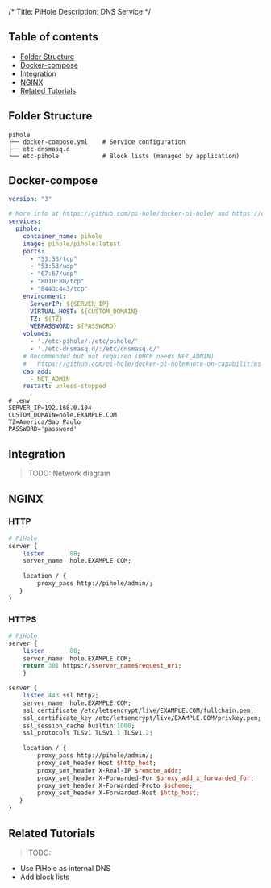 /*
Title: PiHole
Description: DNS Service
*/

## Table of contents
- [Folder Structure](#folder-structure)
- [Docker-compose](#docker-compose)
- [Integration](#integration)
- [NGINX](#nginx)
- [Related Tutorials](#related-tutorials)

## Folder Structure

```
pihole
├── docker-compose.yml    # Service configuration
├── etc-dnsmasq.d
└── etc-pihole            # Block lists (managed by application)
```

## Docker-compose

```yaml
version: "3"

# More info at https://github.com/pi-hole/docker-pi-hole/ and https://docs.pi-hole.net/
services:
  pihole:
    container_name: pihole
    image: pihole/pihole:latest
    ports:
      - "53:53/tcp"
      - "53:53/udp"
      - "67:67/udp"
      - "8010:80/tcp"
      - "8443:443/tcp"
    environment:
      ServerIP: ${SERVER_IP}
      VIRTUAL_HOST: ${CUSTOM_DOMAIN}
      TZ: ${TZ}
      WEBPASSWORD: ${PASSWORD}
    volumes:
      - './etc-pihole/:/etc/pihole/'
      - './etc-dnsmasq.d/:/etc/dnsmasq.d/'
    # Recommended but not required (DHCP needs NET_ADMIN)
    #   https://github.com/pi-hole/docker-pi-hole#note-on-capabilities
    cap_add:
      - NET_ADMIN
    restart: unless-stopped
```

```
# .env
SERVER_IP=192.168.0.104
CUSTOM_DOMAIN=hole.EXAMPLE.COM
TZ=America/Sao_Paulo
PASSWORD='password'

```
## Integration
> TODO: Network diagram

## NGINX

### HTTP
```perl
# PiHole
server {
    listen       80;
    server_name  hole.EXAMPLE.COM;
        
    location / {
        proxy_pass http://pihole/admin/;
   }
}
```

### HTTPS
```perl
# PiHole
server {
    listen       80;
    server_name  hole.EXAMPLE.COM;
    return 301 https://$server_name$request_uri;
    }

server {
    listen 443 ssl http2;
    server_name  hole.EXAMPLE.COM;
    ssl_certificate /etc/letsencrypt/live/EXAMPLE.COM/fullchain.pem;
    ssl_certificate_key /etc/letsencrypt/live/EXAMPLE.COM/privkey.pem;
    ssl_session_cache builtin:1000;
    ssl_protocols TLSv1 TLSv1.1 TLSv1.2;
    
    location / {
        proxy_pass http://pihole/admin/;
        proxy_set_header Host $http_host;
        proxy_set_header X-Real-IP $remote_addr;
        proxy_set_header X-Forwarded-For $proxy_add_x_forwarded_for;
        proxy_set_header X-Forwarded-Proto $scheme;
        proxy_set_header X-Forwarded-Host $http_host;
   }
}
```

## Related Tutorials

> TODO:
 - Use PiHole as internal DNS
 - Add block lists